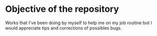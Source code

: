 # Objective of the repository
Works that I've been doing by myself to help me on my job routine but I would appreciate tips and corrections of possibles bugs.

